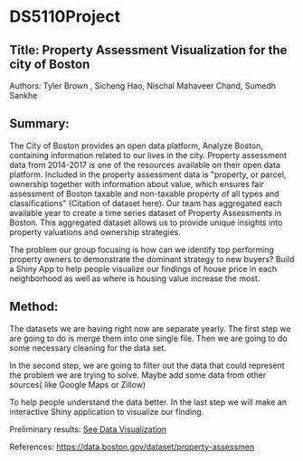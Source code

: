 # DS5110Project

Title: Property Assessment Visualization for the city of Boston
---------------------------------------------------------------

Authors: Tyler Brown , Sicheng Hao, Nischal Mahaveer Chand, Sumedh Sankhe

Summary:
--------
The City of Boston provides an open data platform, Analyze Boston, 
containing information related to our lives in the city. Property 
assessment data from 2014-2017 is one of the resources available on 
their open data platform. Included in the property assessment data is 
"property, or parcel, ownership together with information about value, 
which ensures fair assessment of Boston taxable and non-taxable property 
of all types and classifications" (Citation of dataset here). Our team 
has aggregated each available year to create a time series dataset of 
Property Assessments in Boston. This aggregated dataset allows us to 
provide unique insights into property valuations and ownership strategies.

The problem our group focusing is how can we identify top performing 
property owners to demonstrate the dominant strategy to new buyers? Build
a Shiny App to help people visualize our findings of house price in each
neighborhood as well as where is housing value increase the most. 
                               
Method:
-------
The datasets we are having right now are separate yearly. The first step 
we are going to do is merge them into one single file. Then we are going 
to do some necessary cleaning for the data set. 

In the second step, we are going to filter out the data that could 
represent the problem we are trying to solve. Maybe add some data from 
other sources( like Google Maps or Zillow)

To help people understand the data better. In the last step we will make 
an interactive Shiny application to visualize our finding. 


Preliminary results:  [See Data Visualization](https://raw.githubusercontent.com/sichenghao1992/DS5110Project/master/property_delta2014-2017.png)


References:  https://data.boston.gov/dataset/property-assessmen

